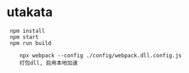 # utakata



 ```
  npm install
  npm start
  npm run build
 ```
 
```
    npx webpack --config ./config/webpack.dll.config.js
    打包dll, 启用本地加速
```
